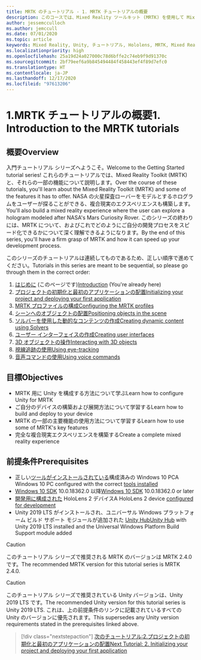```yaml
---
title: MRTK のチュートリアル - 1. MRTK チュートリアルの概要
description: このコースでは、Mixed Reality ツールキット (MRTK) を使用して Mixed Reality アプリケーションを最初から作成する方法について説明します。
author: jessemcculloch
ms.author: jemccull
ms.date: 07/01/2020
ms.topic: article
keywords: Mixed Reality, Unity, チュートリアル, Hololens, MRTK, Mixed Reality Toolkit, ソルバー, 視線追跡, 音声コマンド
ms.localizationpriority: high
ms.openlocfilehash: 25a19d24a027000c78d6bffe2c74eb9f9d91370c
ms.sourcegitcommit: 2bf79eef6a9b845494484f458443ef4f89d7efc0
ms.translationtype: HT
ms.contentlocale: ja-JP
ms.lasthandoff: 12/17/2020
ms.locfileid: "97613206"
---
```

# <a name="1-introduction-to-the-mrtk-tutorials"></a><span data-ttu-id="3b3b4-105">1.MRTK チュートリアルの概要</span><span class="sxs-lookup"><span data-stu-id="3b3b4-105">1. Introduction to the MRTK tutorials</span></span>

## <a name="overview"></a><span data-ttu-id="3b3b4-106">概要</span><span class="sxs-lookup"><span data-stu-id="3b3b4-106">Overview</span></span>

<span data-ttu-id="3b3b4-107">入門チュートリアル シリーズへようこそ。</span><span class="sxs-lookup"><span data-stu-id="3b3b4-107">Welcome to the Getting Started tutorial series!</span></span> <span data-ttu-id="3b3b4-108">これらのチュートリアルでは、Mixed Reality Toolkit (MRTK) と、それらの一部の機能について説明します。</span><span class="sxs-lookup"><span data-stu-id="3b3b4-108">Over the course of these tutorials, you'll learn about the Mixed Reality Toolkit (MRTK) and some of the features it has to offer.</span></span> <span data-ttu-id="3b3b4-109">NASA の火星探査ローバーをモデルとするホログラムをユーザーが探ることができる、複合現実のエクスペリエンスも構築します。</span><span class="sxs-lookup"><span data-stu-id="3b3b4-109">You'll also build a mixed reality experience where the user can explore a hologram modeled after NASA's Mars Curiosity Rover.</span></span> <span data-ttu-id="3b3b4-110">このシリーズの終わりには、MRTK について、およびこれでどのようにご自分の開発プロセスをスピード化できるかについて深く理解できるようになります。</span><span class="sxs-lookup"><span data-stu-id="3b3b4-110">By the end of this series, you'll have a firm grasp of MRTK and how it can speed up your development process.</span></span>

<span data-ttu-id="3b3b4-111">このシリーズのチュートリアルは連続してものであるため、正しい順序で進めてください。</span><span class="sxs-lookup"><span data-stu-id="3b3b4-111">Tutorials in this series are meant to be sequential, so please go through them in the correct order:</span></span>

1. <span data-ttu-id="3b3b4-112">[はじめに](mr-learning-base-01.md) (このページです)</span><span class="sxs-lookup"><span data-stu-id="3b3b4-112">[Introduction](mr-learning-base-01.md) (You're already here)</span></span>
2. [<span data-ttu-id="3b3b4-113">プロジェクトの初期化と最初のアプリケーションの配置</span><span class="sxs-lookup"><span data-stu-id="3b3b4-113">Initializing your project and deploying your first application</span></span>](mr-learning-base-02.md)
3. [<span data-ttu-id="3b3b4-114">MRTK プロファイルの構成</span><span class="sxs-lookup"><span data-stu-id="3b3b4-114">Configuring the MRTK profiles</span></span>](mr-learning-base-03.md)
4. [<span data-ttu-id="3b3b4-115">シーンへのオブジェクトの配置</span><span class="sxs-lookup"><span data-stu-id="3b3b4-115">Positioning objects in the scene</span></span>](mr-learning-base-04.md)
5. [<span data-ttu-id="3b3b4-116">ソルバーを使用した動的なコンテンツの作成</span><span class="sxs-lookup"><span data-stu-id="3b3b4-116">Creating dynamic content using Solvers</span></span>](mr-learning-base-05.md)
6. [<span data-ttu-id="3b3b4-117">ユーザー インターフェイスの作成</span><span class="sxs-lookup"><span data-stu-id="3b3b4-117">Creating user interfaces</span></span>](mr-learning-base-06.md)
7. [<span data-ttu-id="3b3b4-118">3D オブジェクトの操作</span><span class="sxs-lookup"><span data-stu-id="3b3b4-118">Interacting with 3D objects</span></span>](mr-learning-base-07.md)
8. [<span data-ttu-id="3b3b4-119">視線追跡の使用</span><span class="sxs-lookup"><span data-stu-id="3b3b4-119">Using eye-tracking</span></span>](mr-learning-base-08.md)
9. [<span data-ttu-id="3b3b4-120">音声コマンドの使用</span><span class="sxs-lookup"><span data-stu-id="3b3b4-120">Using voice commands</span></span>](mr-learning-base-09.md)

## <a name="objectives"></a><span data-ttu-id="3b3b4-121">目標</span><span class="sxs-lookup"><span data-stu-id="3b3b4-121">Objectives</span></span>

* <span data-ttu-id="3b3b4-122">MRTK 用に Unity を構成する方法について学ぶ</span><span class="sxs-lookup"><span data-stu-id="3b3b4-122">Learn how to configure Unity for MRTK</span></span>
* <span data-ttu-id="3b3b4-123">ご自分のデバイスの構築および展開方法について学習する</span><span class="sxs-lookup"><span data-stu-id="3b3b4-123">Learn how to build and deploy to your device</span></span>
* <span data-ttu-id="3b3b4-124">MRTK の一部の主要機能の使用方法について学習する</span><span class="sxs-lookup"><span data-stu-id="3b3b4-124">Learn how to use some of MRTK's key features</span></span>
* <span data-ttu-id="3b3b4-125">完全な複合現実エクスペリエンスを構築する</span><span class="sxs-lookup"><span data-stu-id="3b3b4-125">Create a complete mixed reality experience</span></span>

## <a name="prerequisites"></a><span data-ttu-id="3b3b4-126">前提条件</span><span class="sxs-lookup"><span data-stu-id="3b3b4-126">Prerequisites</span></span>

* <span data-ttu-id="3b3b4-127">正しい[ツールがインストールされている](../../install-the-tools.md)構成済みの Windows 10 PC</span><span class="sxs-lookup"><span data-stu-id="3b3b4-127">A Windows 10 PC configured with the correct [tools installed](../../install-the-tools.md)</span></span>
* <span data-ttu-id="3b3b4-128">[Windows 10 SDK](https://developer.microsoft.com/windows/downloads/windows-10-sdk/) 10.0.18362.0 以降</span><span class="sxs-lookup"><span data-stu-id="3b3b4-128">[Windows 10 SDK](https://developer.microsoft.com/windows/downloads/windows-10-sdk/) 10.0.18362.0 or later</span></span>
* <span data-ttu-id="3b3b4-129">[開発用に構成された](../../platform-capabilities-and-apis/using-visual-studio.md#enabling-developer-mode) HoloLens 2 デバイス</span><span class="sxs-lookup"><span data-stu-id="3b3b4-129">A HoloLens 2 device [configured for development](../../platform-capabilities-and-apis/using-visual-studio.md#enabling-developer-mode)</span></span>
* <span data-ttu-id="3b3b4-130">Unity 2019 LTS がインストールされ、ユニバーサル Windows プラットフォーム ビルド サポート モジュールが追加された <a href="https://docs.unity3d.com/Manual/GettingStartedInstallingHub.html" target="_blank">Unity Hub</a></span><span class="sxs-lookup"><span data-stu-id="3b3b4-130"><a href="https://docs.unity3d.com/Manual/GettingStartedInstallingHub.html" target="_blank">Unity Hub</a> with Unity 2019 LTS installed and the Universal Windows Platform Build Support module added</span></span>

> [!CAUTION]
> <span data-ttu-id="3b3b4-131">このチュートリアル シリーズで推奨される MRTK のバージョンは MRTK 2.4.0 です。</span><span class="sxs-lookup"><span data-stu-id="3b3b4-131">The recommended MRTK version for this tutorial series is MRTK 2.4.0.</span></span>

> [!CAUTION]
> <span data-ttu-id="3b3b4-132">このチュートリアル シリーズで推奨されている Unity バージョンは、Unity 2019 LTS です。</span><span class="sxs-lookup"><span data-stu-id="3b3b4-132">The recommended Unity version for this tutorial series is Unity 2019 LTS.</span></span> <span data-ttu-id="3b3b4-133">これは、上の前提条件のリンクに記載されているすべての Unity のバージョンに優先されます。</span><span class="sxs-lookup"><span data-stu-id="3b3b4-133">This supersedes any Unity version requirements stated in the prerequisites linked above.</span></span>

> [!div class="nextstepaction"]
> [<span data-ttu-id="3b3b4-134">次のチュートリアル:2.プロジェクトの初期化と最初のアプリケーションの配置</span><span class="sxs-lookup"><span data-stu-id="3b3b4-134">Next Tutorial: 2. Initializing your project and deploying your first application</span></span>](mr-learning-base-02.md)

